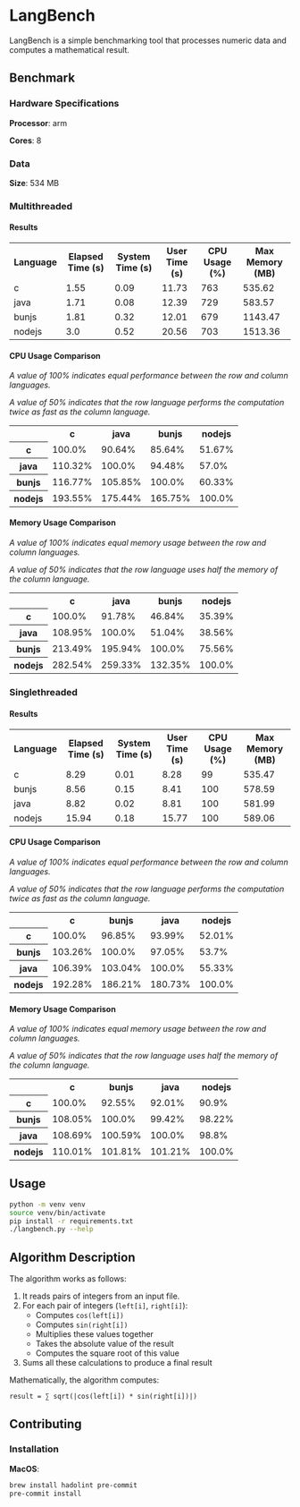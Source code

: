 # LangBench

LangBench is a simple benchmarking tool that processes numeric data and computes a mathematical result.

## Benchmark

### Hardware Specifications

**Processor**: arm

**Cores**: 8

### Data

**Size**: 534 MB

### Multithreaded

#### Results

<table><tr><th>Language</th><th>Elapsed Time (s)</th><th>System Time (s)</th><th>User Time (s)</th><th>CPU Usage (%)</th><th>Max Memory (MB)</th></tr><tr><td>c</td><td>1.55</td><td>0.09</td><td>11.73</td><td>763</td><td>535.62</td></tr><tr><td>java</td><td>1.71</td><td>0.08</td><td>12.39</td><td>729</td><td>583.57</td></tr><tr><td>bunjs</td><td>1.81</td><td>0.32</td><td>12.01</td><td>679</td><td>1143.47</td></tr><tr><td>nodejs</td><td>3.0</td><td>0.52</td><td>20.56</td><td>703</td><td>1513.36</td></tr></table>

#### CPU Usage Comparison

*A value of 100% indicates equal performance between the row and column languages.*

*A value of 50% indicates that the row language performs the computation twice as fast as the column language.*

<table><tr><th></th><th>c</th><th>java</th><th>bunjs</th><th>nodejs</th></tr><tr><th>c</th><td>100.0%</td><td>90.64%</td><td>85.64%</td><td>51.67%</td></tr><tr><th>java</th><td>110.32%</td><td>100.0%</td><td>94.48%</td><td>57.0%</td></tr><tr><th>bunjs</th><td>116.77%</td><td>105.85%</td><td>100.0%</td><td>60.33%</td></tr><tr><th>nodejs</th><td>193.55%</td><td>175.44%</td><td>165.75%</td><td>100.0%</td></tr></table>

#### Memory Usage Comparison

*A value of 100% indicates equal memory usage between the row and column languages.*

*A value of 50% indicates that the row language uses half the memory of the column language.*

<table><tr><th></th><th>c</th><th>java</th><th>bunjs</th><th>nodejs</th></tr><tr><th>c</th><td>100.0%</td><td>91.78%</td><td>46.84%</td><td>35.39%</td></tr><tr><th>java</th><td>108.95%</td><td>100.0%</td><td>51.04%</td><td>38.56%</td></tr><tr><th>bunjs</th><td>213.49%</td><td>195.94%</td><td>100.0%</td><td>75.56%</td></tr><tr><th>nodejs</th><td>282.54%</td><td>259.33%</td><td>132.35%</td><td>100.0%</td></tr></table>

### Singlethreaded

#### Results

<table><tr><th>Language</th><th>Elapsed Time (s)</th><th>System Time (s)</th><th>User Time (s)</th><th>CPU Usage (%)</th><th>Max Memory (MB)</th></tr><tr><td>c</td><td>8.29</td><td>0.01</td><td>8.28</td><td>99</td><td>535.47</td></tr><tr><td>bunjs</td><td>8.56</td><td>0.15</td><td>8.41</td><td>100</td><td>578.59</td></tr><tr><td>java</td><td>8.82</td><td>0.02</td><td>8.81</td><td>100</td><td>581.99</td></tr><tr><td>nodejs</td><td>15.94</td><td>0.18</td><td>15.77</td><td>100</td><td>589.06</td></tr></table>

#### CPU Usage Comparison

*A value of 100% indicates equal performance between the row and column languages.*

*A value of 50% indicates that the row language performs the computation twice as fast as the column language.*

<table><tr><th></th><th>c</th><th>bunjs</th><th>java</th><th>nodejs</th></tr><tr><th>c</th><td>100.0%</td><td>96.85%</td><td>93.99%</td><td>52.01%</td></tr><tr><th>bunjs</th><td>103.26%</td><td>100.0%</td><td>97.05%</td><td>53.7%</td></tr><tr><th>java</th><td>106.39%</td><td>103.04%</td><td>100.0%</td><td>55.33%</td></tr><tr><th>nodejs</th><td>192.28%</td><td>186.21%</td><td>180.73%</td><td>100.0%</td></tr></table>

#### Memory Usage Comparison

*A value of 100% indicates equal memory usage between the row and column languages.*

*A value of 50% indicates that the row language uses half the memory of the column language.*

<table><tr><th></th><th>c</th><th>bunjs</th><th>java</th><th>nodejs</th></tr><tr><th>c</th><td>100.0%</td><td>92.55%</td><td>92.01%</td><td>90.9%</td></tr><tr><th>bunjs</th><td>108.05%</td><td>100.0%</td><td>99.42%</td><td>98.22%</td></tr><tr><th>java</th><td>108.69%</td><td>100.59%</td><td>100.0%</td><td>98.8%</td></tr><tr><th>nodejs</th><td>110.01%</td><td>101.81%</td><td>101.21%</td><td>100.0%</td></tr></table>

## Usage

```bash
python -m venv venv
source venv/bin/activate
pip install -r requirements.txt
./langbench.py --help
```

## Algorithm Description

The algorithm works as follows:

1. It reads pairs of integers from an input file.
2. For each pair of integers (`left[i]`, `right[i]`):
   - Computes `cos(left[i])`
   - Computes `sin(right[i])`
   - Multiplies these values together
   - Takes the absolute value of the result
   - Computes the square root of this value
3. Sums all these calculations to produce a final result

Mathematically, the algorithm computes:

```
result = ∑ sqrt(|cos(left[i]) * sin(right[i])|)
```

## Contributing

### Installation

**MacOS**:

```bash
brew install hadolint pre-commit
pre-commit install
```
